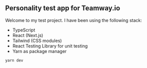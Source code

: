## Personality test app for Teamway.io

Welcome to my test project. I have been using the following stack:

- TypeScript
- React (Next.js)
- Tailwind (CSS modules)
- React Testing Library for unit testing
- Yarn as package manager

```bash
yarn dev
```